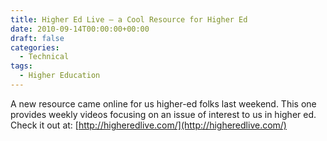 ```yaml
---
title: Higher Ed Live – a Cool Resource for Higher Ed
date: 2010-09-14T00:00:00+00:00
draft: false
categories:
  - Technical
tags:
  - Higher Education
---
```


A new resource came online for us higher-ed folks last weekend. This one provides weekly videos focusing on an issue of interest to us in higher ed. Check it out at: [http://higheredlive.com/](http://higheredlive.com/)